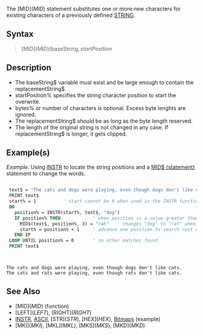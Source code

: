 The [MID$](MID$) statement substitutes one or more new characters for existing characters of a previously defined [STRING](STRING).



## Syntax

>  [MID$](MID$)(baseString$, startPosition%[, bytes%]) = replacementString$


## Description

* The baseString$ variable must exist and be large enough to contain the replacementString$.
* startPosition% specifies the string character position to start the overwrite.
* bytes% or number of characters is optional. Excess byte lenghts are ignored.
* The replacementString$ should be as long as the byte length reserved.
* The length of the original string is not changed in any case. If replacementString$ is longer, it gets clipped.


## Example(s)

*Example:* Using [INSTR](INSTR) to locate the string positions and a [MID$ (statement)](MID$ (statement)) statement to change the words.


```vb

 text$ = "The cats and dogs were playing, even though dogs don't like cats."
 PRINT text$ 
 start% = 1          ' start cannot be 0 when used in the INSTR function!
 DO
   position% = INSTR(start%, text$, "dog")
   IF position% THEN            ' when position is a value greater than 0
     MID$(text$, position%, 3) = "rat"   ' changes "dog" to "rat" when found
     start% = position% + 1     ' advance one position to search rest of string
   END IF
 LOOP UNTIL position% = 0       ' no other matches found
 PRINT text$ 

```

```text


The cats and dogs were playing, even though dogs don't like cats.
The cats and rats were playing, even though rats don't like cats.

```



## See Also

* [MID$](MID$) (function)
* [LEFT$](LEFT$), [RIGHT$](RIGHT$) 
* [INSTR](INSTR), [ASCII](ASCII),  [STR$](STR$), [HEX$](HEX$), [Bitmaps](Bitmaps) (example)
* [MKI$](MKI$), [MKL$](MKL$), [MKS$](MKS$), [MKD$](MKD$)




